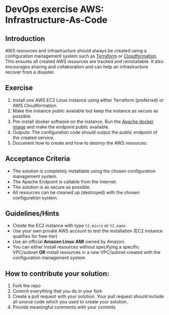 # DevOps exercise AWS: Infrastructure-As-Code

## Introduction

AWS resources and infrastructure should always be created using a configuration management system such as [Terraform](https://www.terraform.io/) or [Cloudformation](https://aws.amazon.com/cloudformation/). This ensures all created AWS resources are tracked and reinstallable.  It also encourages sharing and collaboration and can help an infrastructure recover from a disaster.

## Exercise

1. Install one AWS EC2 Linux instance using either Terraform (preferred) or AWS Cloudformation.
2. Make the instance public available but keep the instance as secure as possible.
3. Pre-install docker software on the instance. Run the  [Apache docker image](https://hub.docker.com/_/httpd/) and make the endpoint public available.
4. Outputs: The configuration code should output the public endpoint of the created service.
5. Document how to create and how to destroy the AWS resources.

## Acceptance Criteria

* The solution is completely installable using the chosen configuration management system.
* The Apache Endpoint is callable from the Internet.
* The solution is as secure as possible.
* All resources can be cleaned up (destroyed) with the chosen configuration system.

## Guidelines/Hints

* Create the EC2 instance with type `t2.micro` or `t2.nano`
* Use your own private AWS account to test the installation (EC2 instance qualifies for free-tier)
* Use an official **Amazon Linux AMI** owned by Amazon.
* You can either install resources without specifying a specific VPC/subnet **OR** install resources in a new VPC/subnet created with the configuration management system

## How to contribute your solution:

1. Fork the repo
2. Commit everything that you do in your fork
3. Create a pull request with your solution. Your pull request should include all source code which you used to create your solution.
4. Provide meaningful comments with your commits
